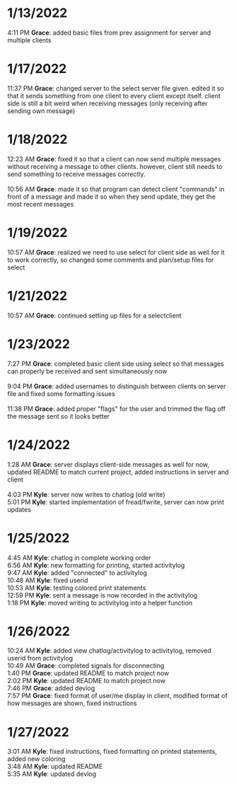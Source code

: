 # 1/13/2022
4:11 PM **Grace**: added basic files from prev assignment for server and multiple clients
<br>

# 1/17/2022
11:37 PM **Grace**: changed server to the select server file given. edited it so that it sends something from one client to every client except itself. client side is still a bit weird when receiving messages (only receiving after sending own message)
<br>

# 1/18/2022
12:23 AM **Grace**: fixed it so that a client can now send multiple messages without receiving a message to other clients. however, client still needs to send something to receive messages correctly.
<br><br>
10:56 AM **Grace**: made it so that program can detect client "commands" in front of a message and made it so when they send update, they get the most recent messages
<br>

# 1/19/2022
10:57 AM **Grace**: realized we need to use select for client side as well for it to work correctly, so changed some comments and plan/setup files for select
<br>

# 1/21/2022
10:57 AM **Grace**: continued setting up files for a selectclient
<br>

# 1/23/2022
7:27 PM **Grace**: completed basic client side using select so that messages can properly be received and sent simultaneously now
<br><br>
9:04 PM **Grace**: added usernames to distinguish between clients on server file and fixed some formatting issues
<br><br>
11:38 PM **Grace**: added proper "flags" for the user and trimmed the flag off the message sent so it looks better
<br>

# 1/24/2022
1:28 AM **Grace**: server displays client-side messages as well for now, updated README to match current project, added instructions in server and client
<br><br>
4:03 PM **Kyle**: server now writes to chatlog (old write)
<br>
5:01 PM **Kyle**: started implementation of fread/fwrite, server can now print updates
<br>

# 1/25/2022
4:45 AM **Kyle**: chatlog in complete working order
<br>
6:56 AM **Kyle**: new formatting for printing, started activitylog
<br>
9:47 AM **Kyle**: added "connected" to activitylog
<br>
10:48 AM **Kyle**: fixed userid
<br>
10:53 AM **Kyle**: testing colored print statements
<br>
12:59 PM **Kyle**: sent a message is now recorded in the activitylog
<br>
1:18 PM **Kyle**: moved writing to activitylog into a helper function
<br>

# 1/26/2022
10:24 AM **Kyle**: added view chatlog/activitylog to activitylog, removed userid from activitylog
<br>
10:49 AM **Grace**: completed signals for disconnecting
<br>
1:40 PM **Grace**: updated README to match project now
<br>
2:02 PM **Kyle**: updated README to match project now
<br>
7:46 PM **Grace**: added devlog
<br>
7:57 PM **Grace**: fixed format of user/me display in client, modified format of how messages are shown, fixed instructions
<br>

# 1/27/2022
3:01 AM **Kyle**: fixed instructions, fixed formatting on printed statements, added new coloring
<br>
3:48 AM **Kyle**: updated README
<br>
5:35 AM **Kyle**: updated devlog
